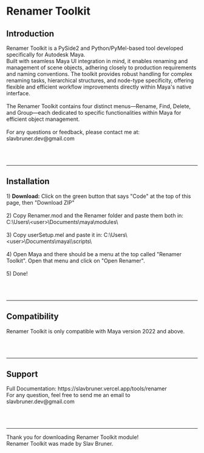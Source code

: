 <h1>Renamer Toolkit</h1>

<h2>Introduction</h2>
Renamer Toolkit is a PySide2 and Python/PyMel-based tool developed specifically for Autodesk Maya.<br>
Built with seamless Maya UI integration in mind, it enables renaming and management of scene objects, adhering closely to production requirements and naming conventions. The toolkit provides robust handling for complex renaming tasks, hierarchical structures, and node-type specificity, offering flexible and efficient workflow improvements directly within Maya's native interface.
<br><br>The Renamer Toolkit contains four distinct menus—Rename, Find, Delete, and Group—each dedicated to specific functionalities within Maya for efficient object management.
<br><br>
For any questions or feedback, please contact me at: slavbruner.dev@gmail.com

<br><br>
<hr>
<h2>Installation</h2>
1) <b>Download:</b> Click on the green button that says "Code" at the top of this page, then "Download ZIP"<br><br>
2) Copy Renamer.mod and the Renamer folder and paste them both in: C:\Users\&lt;user&gt;\Documents\maya\modules\<br><br>
3) Copy userSetup.mel and paste it in: C:\Users\&lt;user&gt;\Documents\maya\<Maya Version>\scripts\<br><br>
4) Open Maya and there should be a menu at the top called "Renamer Toolkit". Open that menu and click on "Open Renamer".<br><br>
5) Done!

<br><br>
<hr>
<h2>Compatibility</h2>
Renamer Toolkit is only compatible with Maya version 2022 and above.

<br><br>
<hr>
<h2>Support</h2>
Full Documentation: https://slavbruner.vercel.app/tools/renamer<br>
For any question, feel free to send me an email to slavbruner.dev@gmail.com

<br><br>
<hr>

Thank you for downloading Renamer Toolkit module!<br>
Renamer Toolkit was made by Slav Bruner.
